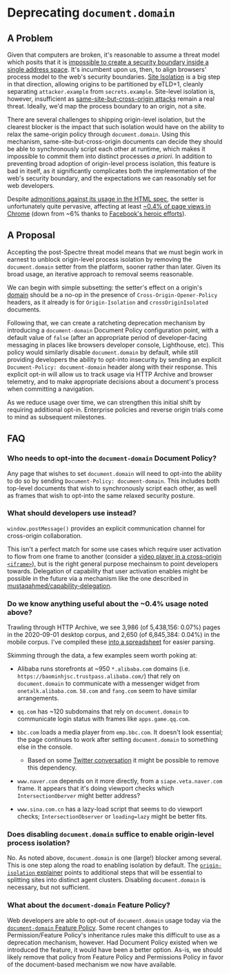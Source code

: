 # Deprecating `document.domain`

## A Problem

Given that computers are broken, it's reasonable to assume a threat model which posits that it is [impossible to create a security boundary inside a single address space](https://chromium.googlesource.com/chromium/src/+/master/docs/security/side-channel-threat-model.md). It's incumbent upon us, then, to align browsers' process model to the web's security boundaries. [Site Isolation](https://www.chromium.org/Home/chromium-security/site-isolation) is a big step in that direction, allowing origins to be partitioned by eTLD+1, cleanly separating `attacker.example` from `secrets.example`. Site-level isolation is, however, insufficient as [same-site-but-cross-origin attacks](https://chromium.googlesource.com/chromium/src/+/master/docs/security/side-channel-threat-model.md#multiple-origins-within-a-siteinstance) remain a real threat. Ideally, we'd map the process boundary to an origin, not a site.

There are several challenges to shipping origin-level isolation, but the clearest blocker is the impact that such isolation would have on the ability to relax the same-origin policy through `document.domain`. Using this mechanism, same-site-but-cross-origin documents can decide they should be able to synchronously script each other at runtime, which makes it impossible to commit them into distinct processes _a priori_. In addition to preventing broad adoption of origin-level process isolation, this feature is bad in itself, as it significantly complicates both the implementation of the web's security boundary, and the expectations we can reasonably set for web developers.

Despite [admonitions against its usage in the HTML spec](https://html.spec.whatwg.org/multipage/origin.html#relaxing-the-same-origin-restriction), the setter is unfortunately quite pervasive, affecting at least [~0.4% of page views in Chrome](https://chromestatus.com/metrics/feature/timeline/popularity/2544) (down from ~6% thanks to [Facebook's heroic efforts](https://twitter.com/mikewest/status/1136861248186998784)).

## A Proposal

Accepting the post-Spectre threat model means that we must begin work in earnest to unblock origin-level process isolation by removing the `document.domain` setter from the platform, sooner rather than later. Given its broad usage, an iterative approach to removal seems reasonable.

We can begin with simple subsetting: the setter's effect on a origin's [domain](https://html.spec.whatwg.org/#concept-origin-domain) should be a no-op in the presence of `Cross-Origin-Opener-Policy` headers, as it already is for `Origin-Isolation` and `crossOriginIsolated` documents.

Following that, we can create a ratcheting deprecation mechanism by introducing a `document-domain` Document Policy configuration point, with a default value of `false` (after an appropriate period of developer-facing messaging in places like browsers developer console, Lighthouse, etc). This policy would similarly disable `document.domain` by default, while still providing developers the ability to opt-into insecurity by sending an explicit `Document-Policy: document-domain` header along with their response. This explicit opt-in will allow us to track usage via HTTP Archive and browser telemetry, and to make appropriate decisions about a document's process when committing a navigation.

As we reduce usage over time, we can strengthen this initial shift by requiring additional opt-in. Enterprise policies and reverse origin trials come to mind as subsequent milestones.

## FAQ

### Who needs to opt-into the `document-domain` Document Policy?

Any page that wishes to set `document.domain` will need to opt-into the ability to do so by sending `Document-Policy: document-domain`. This includes both top-level documents that wish to synchronously script each other, as well as frames that wish to opt-into the same relaxed security posture.

### What should developers use instead?

`window.postMessage()` provides an explicit communication channel for cross-origin collaboration.

This isn't a perfect match for some use cases which require user activation to flow from one frame to another (consider a [video player in a cross-origin `<iframe>`](https://twitter.com/JibberJim/status/1318134009252237312)), but is the right general purpose mechainsm to point developers towards. Delegation of capability that user activation enables might be possible in the future via a mechanism like the one described in [mustaqahmed/capability-delegation](https://github.com/mustaqahmed/capability-delegation).

### Do we know anything useful about the ~0.4% usage noted above?

Trawling through HTTP Archive, we see 3,986 (of 5,438,156: 0.07%) pages in the 2020-09-01 desktop corpus, and 2,650 (of 6,845,384: 0.04%) in the mobile corpus. I've compiled these [into a spreadsheet](https://docs.google.com/spreadsheets/d/1jERqy1Up1bdHH5SZhy7e0qxaZY7IFBkEpgvqYyGtiMw/edit?usp=sharing) for easier parsing.

Skimming through the data, a few examples seem worth poking at:

* Alibaba runs storefronts at ~950 `*.alibaba.com` domains (i.e. `https://baominhjsc.trustpass.alibaba.com/`) that rely on `document.domain` to communicate with a messenger widget from `onetalk.alibaba.com`. `58.com` and `fang.com` seem to have similar arrangements.

* `qq.com` has ~120 subdomains that rely on `document.domain` to communicate login status with frames like `apps.game.qq.com`.

* `bbc.com` loads a media player from `emp.bbc.com`. It doesn't look essential; the page continues to work after setting `document.domain` to something else in the console.

    * Based on some [Twitter conversation](https://twitter.com/mikewest/status/1318100840247427078) it might be possible to remove this dependency.

* `www.naver.com` depends on it more directly, from a `siape.veta.naver.com` frame. It appears that it's doing viewport checks which `IntersectionOberver` might better address?

* `www.sina.com.cn` has a lazy-load script that seems to do viewport checks; `IntersectionObserver` or `loading=lazy` might be better fits.

### Does disabling `document.domain` suffice to enable origin-level process isolation?

No. As noted above, `document.domain` is one (large!) blocker among several. This is one step along the road to enabling isolation by default. The [`origin-isolation` explainer](https://github.com/WICG/origin-isolation#how-it-works) points to additional steps that will be essential to splitting sites into distinct agent clusters. Disabling `document.domain` is necessary, but not sufficient.

### What about the `document-domain` Feature Policy?

Web developers are able to opt-out of `document.domain` usage today via the [`document-domain` Feature Policy](https://developer.mozilla.org/en-US/docs/Web/HTTP/Headers/Feature-Policy/document-domain). Some recent changes to Permission/Feature Policy's inheritance rules make this difficult to use as a deprecation mechanism, however. Had Document Policy existed when we introduced the feature, it would have been a better option. As-is, we should likely remove that policy from Feature Policy and Permissions Policy in favor of the document-based mechanism we now have available.
